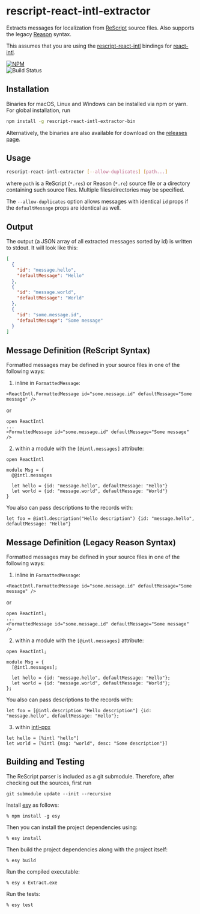 # rescript-react-intl-extractor

Extracts messages for localization from [ReScript] source files. Also supports the legacy [Reason] syntax.

This assumes that you are using the [rescript-react-intl] bindings for [react-intl].

[![NPM](https://nodei.co/npm/rescript-react-intl-extractor-bin.png?compact=true)](https://nodei.co/npm/rescript-react-intl-extractor-bin/)  
![Build Status](https://github.com/cca-io/rescript-react-intl-extractor/workflows/CI/badge.svg)

## Installation

Binaries for macOS, Linux and Windows can be installed via npm or yarn. For global installation, run

```sh
npm install -g rescript-react-intl-extractor-bin
```

Alternatively, the binaries are also available for download on the [releases page].

## Usage

```sh
rescript-react-intl-extractor [--allow-duplicates] [path...]
```

where `path` is a ReScript (`*.res`) or Reason (`*.re`) source file or a directory containing such source files. Multiple files/directories may be specified.

The `--allow-duplicates` option allows messages with identical `id` props if the `defaultMessage` props are identical as well.

## Output

The output (a JSON array of all extracted messages sorted by id) is written to stdout. It will look like this:

```json
[
  {
    "id": "message.hello",
    "defaultMessage": "Hello"
  },
  {
    "id": "message.world",
    "defaultMessage": "World"
  },
  {
    "id": "some.message.id",
    "defaultMessage": "Some message"
  }
]
```

## Message Definition (ReScript Syntax)

Formatted messages may be defined in your source files in one of the following ways:

1.  inline in `FormattedMessage`:

```rescript
<ReactIntl.FormattedMessage id="some.message.id" defaultMessage="Some message" />
```

or

```rescript
open ReactIntl
...
<FormattedMessage id="some.message.id" defaultMessage="Some message" />
```

2.  within a module with the `[@intl.messages]` attribute:

```rescript
open ReactIntl

module Msg = {
  @@intl.messages

  let hello = {id: "message.hello", defaultMessage: "Hello"}
  let world = {id: "message.world", defaultMessage: "World"}
}
```

You also can pass descriptions to the records with:

```rescript
let foo = @intl.description("Hello description") {id: "message.hello", defaultMessage: "Hello"}
```

## Message Definition (Legacy Reason Syntax)

Formatted messages may be defined in your source files in one of the following ways:

1.  inline in `FormattedMessage`:

```reason
<ReactIntl.FormattedMessage id="some.message.id" defaultMessage="Some message" />
```

or

```reason
open ReactIntl;
...
<FormattedMessage id="some.message.id" defaultMessage="Some message" />
```

2.  within a module with the `[@intl.messages]` attribute:

```reason
open ReactIntl;

module Msg = {
  [@intl.messages];

  let hello = {id: "message.hello", defaultMessage: "Hello"};
  let world = {id: "message.world", defaultMessage: "World"};
};
```

You also can pass descriptions to the records with:

```reason
let foo = [@intl.description "Hello description"] {id: "message.hello", defaultMessage: "Hello"};
```

3.  within [intl-ppx](https://github.com/ahrefs/bs-react-intl-ppx)

```reason
let hello = [%intl "hello"]
let world = [%intl {msg: "world", desc: "Some description"}]
```

## Building and Testing

The ReScript parser is included as a git submodule. Therefore, after checking out the sources, first run

    git submodule update --init --recursive

Install [esy] as follows:

    % npm install -g esy

Then you can install the project dependencies using:

    % esy install

Then build the project dependencies along with the project itself:

    % esy build

Run the compiled executable:

    % esy x Extract.exe

Run the tests:

    % esy test

[rescript]: https://rescript-lang.org/
[reason]: https://reasonml.github.io
[rescript-react-intl]: https://github.com/cca-io/rescript-react-intl
[bs-react-intl-ppx]: https://github.com/ahrefs/bs-react-intl-ppx
[react-intl]: https://github.com/yahoo/react-intl
[releases page]: https://github.com/cca-io/rescript-react-intl-extractor/releases
[esy]: https://esy.sh
